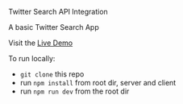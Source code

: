Twitter Search API Integration

A basic Twitter Search App

Visit the [Live Demo]()

To run locally:

* `git clone` this repo
* run `npm install` from root dir, server and client
* run `npm run dev` from the root dir
